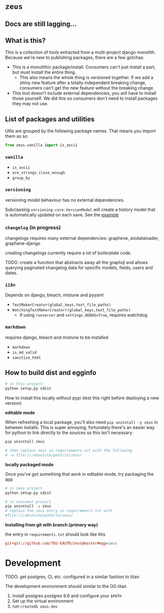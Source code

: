 # `zeus` 


## Docs are still lagging...

## What is this?

This is a collection of tools extracted from a multi-project django monolith. Because we're new to publishing packages, there are a few gotchas:

- This is a monolithic package/install. Consumers can't just install a part, but must install the entire thing. 
  - This also means the whole thing is versioned together. If we add a shiny new feature after a totally independent breaking change, consumers can't get the new feature without the breaking change.
- This tool doesn't include external dependencies, you will have to install those yourself. We did this so consumers don't need to install packages they may not use.

## List of packages and utilities

Utils are grouped by the following package names. That means you import them as so: 
```python
from zeus.vanilla import is_ascii
```

### `vanilla` 

- `is_ascii`
- `are_strings_close_enough`
- `group_by`


### `versioning`

versioning model behaviour has no external dependencies.

Subclassing `versioning.core.VersionModel` will create a history model that is automatically updated on each save. See the [example](./django_sample/models.py) 

### `changelog` (in progress)

changelogs requires many external dependencies: graphene, aiodataloader, graphene-django

creating changelogs currently require a lot of boilerplate code. 

TODO: create a function that abstracts away all the graphql and allows querying paginated changelog data for specific models, fields, users and dates. 


### `i18n`

Depends on django, bleach, mistune and pyyaml

- `TextMakerCreator(global_keys,text_file_paths)`
- `WatchingTextMakerCreator((global_keys,text_file_paths)`
  - if using `runserver` and `settings.DEBUG=True`, requires watchdog

### `markdown`

requires django, bleach and mistune to be installed

- `markdown`
- `is_md_valid`
- `sanitize_html`

## How to build dist and egginfo

```bash
# in this project:
python setup.py sdist
```

How to install this locally without pypi (test this right before deploying a new version)


**editable mode**

When refreshing a local package, you'll also need `pip uninstall -y zeus` in between installs. This is super annoying, fortunately there's an easier way for python to link directly to the sources so this isn't necessary:

```bash
pip uninstall zeus

# then replace zeus in requirements.txt with the following
# -e file:///absolute/path/to/zeus/

```

**locally packaged mode**

Once you've got something that work in editable mode, try packaging the app

```bash
# in zeus project
python setup.py sdist

# in consumer project
pip uninstall -y zeus
# replace the zeus entry in requirements.txt with 
#file:///absolute/path/to/zeus/
```

**Installing from git with branch (primary way)**

the entry in `requirements.txt` should look like this 

```ini
git+git://github.com/TBS-EACPD/zeus@master#egg=zeus
```



# Development

TODO: get postgres, CI, etc. configured in a similar fashion to titan

The development environment should similar to the OG titan

1. Install postgres postgres 9.6 and configure your `$PATH`
2. Set up the virtual environment 
3. run `createdb zeus-dev`
